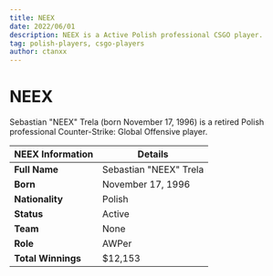 ```yaml
---
title: NEEX
date: 2022/06/01
description: NEEX is a Active Polish professional CSGO player.
tag: polish-players, csgo-players
author: ctanxx
---
```


# NEEX

Sebastian "NEEX" Trela (born November 17, 1996) is a retired Polish professional Counter-Strike: Global Offensive player.

| **NEEX Information** | **Details**            |
| -------------------- | ---------------------- |
| **Full Name**        | Sebastian "NEEX" Trela |
| **Born**             | November 17, 1996      |
| **Nationality**      | Polish                 |
| **Status**           | Active                 |
| **Team**             | None                   |
| **Role**             | AWPer	                |
| **Total Winnings**   | $12,153      		    |   